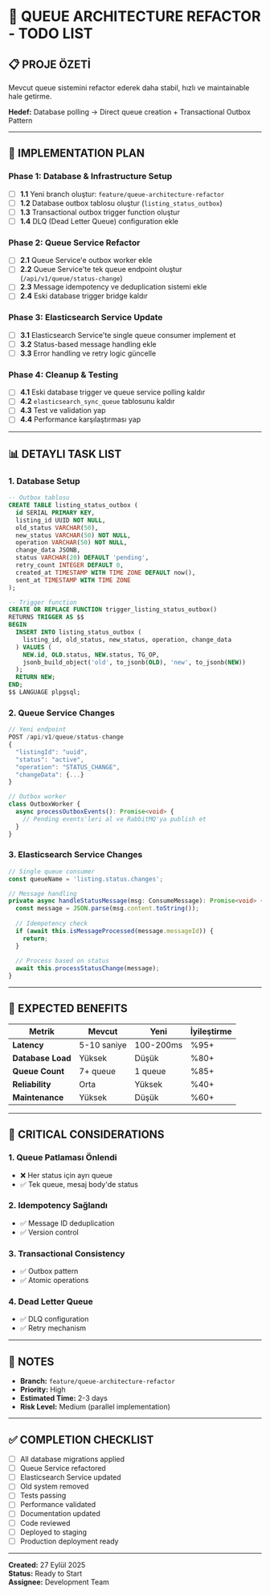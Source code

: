 # 🚀 QUEUE ARCHITECTURE REFACTOR - TODO LIST

## 📋 **PROJE ÖZETİ**
Mevcut queue sistemini refactor ederek daha stabil, hızlı ve maintainable hale getirme.

**Hedef:** Database polling → Direct queue creation + Transactional Outbox Pattern

---

## 🎯 **IMPLEMENTATION PLAN**

### **Phase 1: Database & Infrastructure Setup**
- [ ] **1.1** Yeni branch oluştur: `feature/queue-architecture-refactor`
- [ ] **1.2** Database outbox tablosu oluştur (`listing_status_outbox`)
- [ ] **1.3** Transactional outbox trigger function oluştur
- [ ] **1.4** DLQ (Dead Letter Queue) configuration ekle

### **Phase 2: Queue Service Refactor**
- [ ] **2.1** Queue Service'e outbox worker ekle
- [ ] **2.2** Queue Service'te tek queue endpoint oluştur (`/api/v1/queue/status-change`)
- [ ] **2.3** Message idempotency ve deduplication sistemi ekle
- [ ] **2.4** Eski database trigger bridge kaldır

### **Phase 3: Elasticsearch Service Update**
- [ ] **3.1** Elasticsearch Service'te single queue consumer implement et
- [ ] **3.2** Status-based message handling ekle
- [ ] **3.3** Error handling ve retry logic güncelle

### **Phase 4: Cleanup & Testing**
- [ ] **4.1** Eski database trigger ve queue service polling kaldır
- [ ] **4.2** `elasticsearch_sync_queue` tablosunu kaldır
- [ ] **4.3** Test ve validation yap
- [ ] **4.4** Performance karşılaştırması yap

---

## 📊 **DETAYLI TASK LIST**

### **1. Database Setup**
```sql
-- Outbox tablosu
CREATE TABLE listing_status_outbox (
  id SERIAL PRIMARY KEY,
  listing_id UUID NOT NULL,
  old_status VARCHAR(50),
  new_status VARCHAR(50) NOT NULL,
  operation VARCHAR(50) NOT NULL,
  change_data JSONB,
  status VARCHAR(20) DEFAULT 'pending',
  retry_count INTEGER DEFAULT 0,
  created_at TIMESTAMP WITH TIME ZONE DEFAULT now(),
  sent_at TIMESTAMP WITH TIME ZONE
);

-- Trigger function
CREATE OR REPLACE FUNCTION trigger_listing_status_outbox()
RETURNS TRIGGER AS $$
BEGIN
  INSERT INTO listing_status_outbox (
    listing_id, old_status, new_status, operation, change_data
  ) VALUES (
    NEW.id, OLD.status, NEW.status, TG_OP,
    jsonb_build_object('old', to_jsonb(OLD), 'new', to_jsonb(NEW))
  );
  RETURN NEW;
END;
$$ LANGUAGE plpgsql;
```

### **2. Queue Service Changes**
```typescript
// Yeni endpoint
POST /api/v1/queue/status-change
{
  "listingId": "uuid",
  "status": "active",
  "operation": "STATUS_CHANGE",
  "changeData": {...}
}

// Outbox worker
class OutboxWorker {
  async processOutboxEvents(): Promise<void> {
    // Pending events'leri al ve RabbitMQ'ya publish et
  }
}
```

### **3. Elasticsearch Service Changes**
```typescript
// Single queue consumer
const queueName = 'listing.status.changes';

// Message handling
private async handleStatusMessage(msg: ConsumeMessage): Promise<void> {
  const message = JSON.parse(msg.content.toString());
  
  // Idempotency check
  if (await this.isMessageProcessed(message.messageId)) {
    return;
  }
  
  // Process based on status
  await this.processStatusChange(message);
}
```

---

## 🎯 **EXPECTED BENEFITS**

| Metrik | Mevcut | Yeni | İyileştirme |
|--------|--------|------|-------------|
| **Latency** | 5-10 saniye | 100-200ms | %95+ |
| **Database Load** | Yüksek | Düşük | %80+ |
| **Queue Count** | 7+ queue | 1 queue | %85+ |
| **Reliability** | Orta | Yüksek | %40+ |
| **Maintenance** | Yüksek | Düşük | %60+ |

---

## 🚨 **CRITICAL CONSIDERATIONS**

### **1. Queue Patlaması Önlendi**
- ❌ Her status için ayrı queue
- ✅ Tek queue, mesaj body'de status

### **2. Idempotency Sağlandı**
- ✅ Message ID deduplication
- ✅ Version control

### **3. Transactional Consistency**
- ✅ Outbox pattern
- ✅ Atomic operations

### **4. Dead Letter Queue**
- ✅ DLQ configuration
- ✅ Retry mechanism

---

## 📝 **NOTES**

- **Branch:** `feature/queue-architecture-refactor`
- **Priority:** High
- **Estimated Time:** 2-3 days
- **Risk Level:** Medium (parallel implementation)

---

## ✅ **COMPLETION CHECKLIST**

- [ ] All database migrations applied
- [ ] Queue Service refactored
- [ ] Elasticsearch Service updated
- [ ] Old system removed
- [ ] Tests passing
- [ ] Performance validated
- [ ] Documentation updated
- [ ] Code reviewed
- [ ] Deployed to staging
- [ ] Production deployment ready

---

**Created:** 27 Eylül 2025  
**Status:** Ready to Start  
**Assignee:** Development Team
